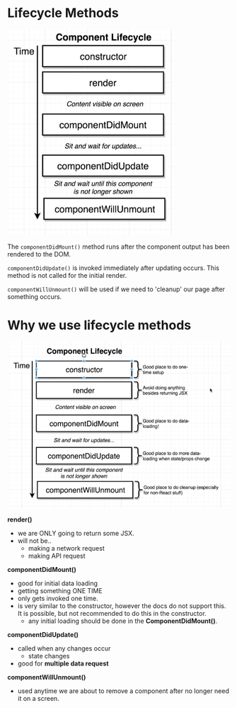 # Lifecycle Methods

![](react-images/life%20cycle%20components.png)

The `componentDidMount()` method runs after the component output has been rendered to the DOM.

`componentDidUpdate()` is invoked immediately after updating occurs. This method is not called for the initial render.

`componentWillUnmount()` will be used if we need to 'cleanup' our page after something occurs. 

# Why we use lifecycle methods

![](react-images/Lifecycle.png)

**render()**
- we are ONLY going to return some JSX.
- will not be..
  - making a network request
  - making API request

**componentDidMount()**
- good for initial data loading
- getting something ONE TIME
- only gets invoked one time.
- is very similar to the constructor, however the docs do not support this. It is possible, but not recommended to do this in the constructor. 
  - any initial loading should be done in the **ComponentDidMount()**.

**componentDidUpdate()**
- called when any changes occur
  - state changes
- good for **multiple data request**

**componentWillUnmount()**
- used anytime we are about to remove a component after no longer need it on a screen.